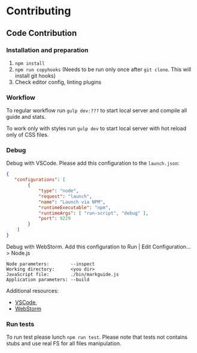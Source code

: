 # Contributing

## Code Contribution

### Installation and preparation

1. `npm install`
2. `npm run copyhooks` (Needs to be run only once after `git clone`. This will install git hooks)
3. Check editor config, linting plugins

### Workflow

To regular workflow run `gulp dev:???` to start local server and compile all guide and stats.

To work only with styles run `gulp dev` to start local server with hot reload only of CSS files.

### Debug

Debug with VSCode. Please add this configuration to the `launch.json`:

```json
{
   "configurations": [
        {
            "type": "node",
            "request": "launch",
            "name": "Launch via NPM",
            "runtimeExecutable": "npm",
            "runtimeArgs": [ "run-script", "debug" ],
            "port": 9229
        }
    ]
}
``` 

Debug with WebStorm. Add this configuration to Run | Edit Configuration... > Node.js

```
Node parameters:        --inspect
Working directory:      <you dir>
JavaScript file:        ./bin/markguide.js
Application parameters: --build
```

Additional resources:

- [VSCode](https://code.visualstudio.com/docs/nodejs/nodejs-debugging),
- [WebStorm](https://www.jetbrains.com/help/webstorm/running-and-debugging-node-js.html)

### Run tests

To run test please lunch `npm run test`. Please note that tests not contains stubs and use real FS for all files manipulation.
